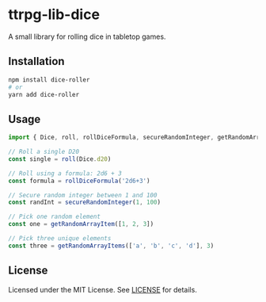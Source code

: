# ttrpg-lib-dice

A small library for rolling dice in tabletop games.

## Installation

```bash
npm install dice-roller
# or
yarn add dice-roller
```

## Usage

```ts
import { Dice, roll, rollDiceFormula, secureRandomInteger, getRandomArrayItem, getRandomArrayItems } from 'dice-roller'

// Roll a single D20
const single = roll(Dice.d20)

// Roll using a formula: 2d6 + 3
const formula = rollDiceFormula('2d6+3')

// Secure random integer between 1 and 100
const randInt = secureRandomInteger(1, 100)

// Pick one random element
const one = getRandomArrayItem([1, 2, 3])

// Pick three unique elements
const three = getRandomArrayItems(['a', 'b', 'c', 'd'], 3)
```

## License

Licensed under the MIT License. See [LICENSE](LICENSE) for details.
